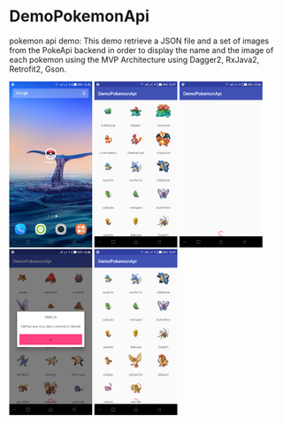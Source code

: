 # DemoPokemonApi
pokemon api demo: This demo retrieve a JSON file and a set of
images from the PokeApi backend in order to display the name and the image of each pokemon using the MVP Architecture using
Dagger2, RxJava2, Retrofit2, Gson. 

<img src="app/src/main/res/raw/screenshot1.png"  width="150"> <img src="app/src/main/res/raw/screenshot4.png"  width="150">
<img src="app/src/main/res/raw/screenshot5.png"  width="150">
<img src="app/src/main/res/raw/screenshot2.png"  width="150">
<img src="app/src/main/res/raw/screenshot3.png"  width="150">
